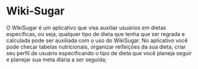 # Wiki-Sugar
O WikiSugar é um aplicativo que visa auxiliar usuários em dietas específicas, ou seja, qualquer tipo de dieta que tenha que ser regrada e calculada pode ser auxiliada com o uso do WikiSugar. No aplicativo você pode checar tabelas nutricionais, organizar reifeições da sua dieta, criar seu perfil de usuário especificando o tipo de dieta que você planeja seguir e planejar sua meta diária a ser seguida;

